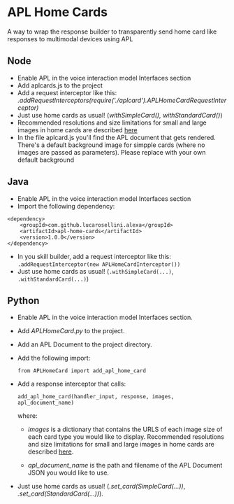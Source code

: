 # APL Home Cards
A way to wrap the response builder to transparently send home card like responses to multimodal devices using APL

## Node
- Enable APL in the voice interaction model Interfaces section
- Add aplcards.js to the project
- Add a request interceptor like this: *.addRequestInterceptors(require('./aplcard').APLHomeCardRequestInterceptor)*
- Just use home cards as usual! (*withSimpleCard(), withStandardCard()*)
- Recommended resolutions and size limitations for small and large images in home cards are described [here](https://developer.amazon.com/docs/custom-skills/include-a-card-in-your-skills-response.html#image_size)
- In the file aplcard.js you'll find the APL document that gets rendered. There's a default background image for simpple cards (where no images are passed as parameters). Please replace with your own default background

## Java
- Enable APL in the voice interaction model Interfaces section
- Import the following dependency:

```
<dependency>
    <groupId>com.github.lucarosellini.alexa</groupId>
    <artifactId>apl-home-cards</artifactId>
    <version>1.0.0</version>
</dependency>
```

- In you skill builder, add a request interceptor like this: ```.addRequestInterceptor(new APLHomeCardInterceptor())```
- Just use home cards as usual! (```.withSimpleCard(...)```, ```.withStandardCard(...)```)

## Python
- Enable APL in the voice interaction model Interfaces section.
- Add *APLHomeCard.py* to the project.
- Add an APL Document to the project directory.
- Add the following import:
	```
	from APLHomeCard import add_apl_home_card
	```
	
- Add a response interceptor that calls:
	```
	add_apl_home_card(handler_input, response, images, apl_document_name)
	``` 
	
	where:
	
	- *images* is a dictionary that contains the URLS of each image size of each card type you would like to display. Recommended resolutions and size limitations for small and large images in home cards are described [here](https://developer.amazon.com/docs/custom-skills/include-a-card-in-your-skills-response.html#image_size).

	- *apl_document_name* is the path and filename of the APL Document JSON you would like to use.

- Just use home cards as usual! (*.set_card(SimpleCard(…))*, *.set_card(StandardCard(…))*).